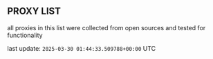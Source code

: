 ## PROXY LIST

all proxies in this list were collected from open sources and tested for functionality

last update: `2025-03-30 01:44:33.509788+00:00` UTC